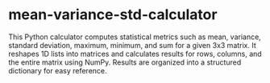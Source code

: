# mean-variance-std-calculator
This Python calculator computes statistical metrics such as mean, variance, standard deviation, maximum, minimum, and sum for a given 3x3 matrix. It reshapes 1D lists into matrices and calculates results for rows, columns, and the entire matrix using NumPy. Results are organized into a structured dictionary for easy reference.
